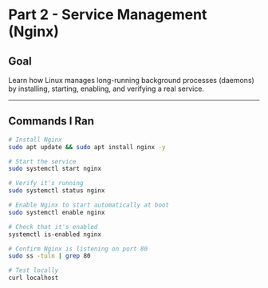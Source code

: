 # Part 2 - Service Management (Nginx)

## Goal
Learn how Linux manages long-running background processes (daemons) by installing, starting, enabling, and verifying a real service.

---

## Commands I Ran

```bash
# Install Nginx
sudo apt update && sudo apt install nginx -y

# Start the service
sudo systemctl start nginx

# Verify it's running
sudo systemctl status nginx

# Enable Nginx to start automatically at boot
sudo systemctl enable nginx

# Check that it's enabled
systemctl is-enabled nginx

# Confirm Nginx is listening on port 80
sudo ss -tuln | grep 80

# Test locally
curl localhost